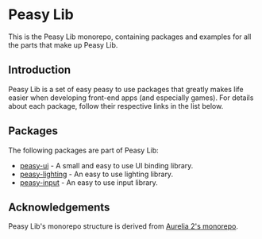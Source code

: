 # Peasy Lib

This is the Peasy Lib monorepo, containing packages and examples for all the parts that make up Peasy Lib.

## Introduction

Peasy Lib is a set of easy peasy to use packages that greatly makes life easier when developing front-end apps (and especially games). For details about each package, follow their respective links in the list below.

## Packages

The following packages are part of Peasy Lib:

* [peasy-ui](packages/peasy-ui/README.md) - A small and easy to use UI binding library.
* [peasy-lighting](packages/peasy-lighting/README.md) - An easy to use lighting library.
* [peasy-input](packages/peasy-input/README.md) - An easy to use input library.

## Acknowledgements

Peasy Lib's monorepo structure is derived from [Aurelia 2's monorepo](https://github.com/aurelia/aurelia).
